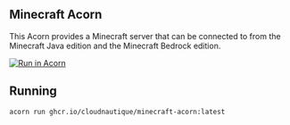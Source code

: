 ## Minecraft Acorn

This Acorn provides a Minecraft server that can be connected to from the Minecraft Java edition and the Minecraft Bedrock edition.

[![Run in Acorn](https://beta.acorn.io/v1-ui/run/badge?image=ghcr.io+cloudnautique+acorn-minecraft:latest-%23&ref=cloudnautique)](https://beta.acorn.io/run/ghcr.io/cloudnautique/acorn-minecraft:latest-%23?ref=cloudnautique)

## Running

```shell
acorn run ghcr.io/cloudnautique/minecraft-acorn:latest
```
